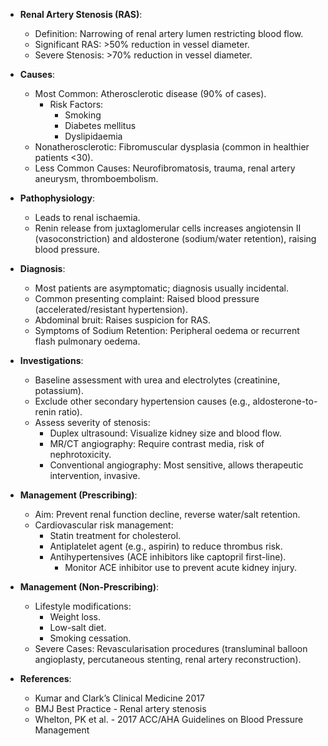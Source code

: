 - **Renal Artery Stenosis (RAS)**:
  - Definition: Narrowing of renal artery lumen restricting blood flow.
  - Significant RAS: >50% reduction in vessel diameter.
  - Severe Stenosis: >70% reduction in vessel diameter.

- **Causes**:
  - Most Common: Atherosclerotic disease (90% of cases).
    - Risk Factors:
      - Smoking
      - Diabetes mellitus
      - Dyslipidaemia
  - Nonatherosclerotic: Fibromuscular dysplasia (common in healthier patients <30).
  - Less Common Causes: Neurofibromatosis, trauma, renal artery aneurysm, thromboembolism.

- **Pathophysiology**:
  - Leads to renal ischaemia.
  - Renin release from juxtaglomerular cells increases angiotensin II (vasoconstriction) and aldosterone (sodium/water retention), raising blood pressure.

- **Diagnosis**:
  - Most patients are asymptomatic; diagnosis usually incidental.
  - Common presenting complaint: Raised blood pressure (accelerated/resistant hypertension).
  - Abdominal bruit: Raises suspicion for RAS.
  - Symptoms of Sodium Retention: Peripheral oedema or recurrent flash pulmonary oedema.

- **Investigations**:
  - Baseline assessment with urea and electrolytes (creatinine, potassium).
  - Exclude other secondary hypertension causes (e.g., aldosterone-to-renin ratio).
  - Assess severity of stenosis:
    - Duplex ultrasound: Visualize kidney size and blood flow.
    - MR/CT angiography: Require contrast media, risk of nephrotoxicity.
    - Conventional angiography: Most sensitive, allows therapeutic intervention, invasive.

- **Management (Prescribing)**:
  - Aim: Prevent renal function decline, reverse water/salt retention.
  - Cardiovascular risk management:
    - Statin treatment for cholesterol.
    - Antiplatelet agent (e.g., aspirin) to reduce thrombus risk.
    - Antihypertensives (ACE inhibitors like captopril first-line).
      - Monitor ACE inhibitor use to prevent acute kidney injury.

- **Management (Non-Prescribing)**:
  - Lifestyle modifications:
    - Weight loss.
    - Low-salt diet.
    - Smoking cessation.
  - Severe Cases: Revascularisation procedures (transluminal balloon angioplasty, percutaneous stenting, renal artery reconstruction).

- **References**:
  - Kumar and Clark’s Clinical Medicine 2017
  - BMJ Best Practice - Renal artery stenosis
  - Whelton, PK et al. - 2017 ACC/AHA Guidelines on Blood Pressure Management